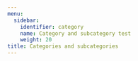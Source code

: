 ```yaml
---
menu:
  sidebar:
    identifier: category
    name: Category and subcategory test
    weight: 20
title: Categories and subcategories
---
```

